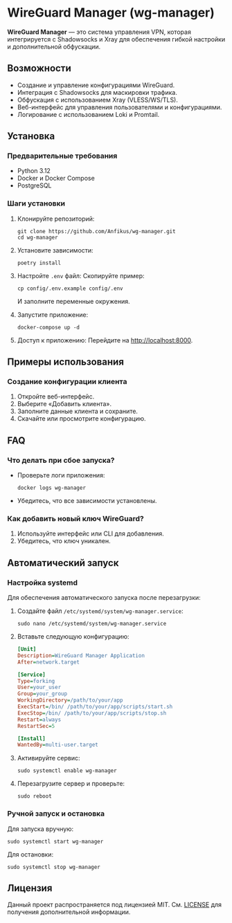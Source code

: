 
# WireGuard Manager (wg-manager)

**WireGuard Manager** — это система управления VPN, которая интегрируется с Shadowsocks и Xray для обеспечения гибкой настройки и дополнительной обфускации.

## Возможности
- Создание и управление конфигурациями WireGuard.
- Интеграция с Shadowsocks для маскировки трафика.
- Обфускация с использованием Xray (VLESS/WS/TLS).
- Веб-интерфейс для управления пользователями и конфигурациями.
- Логирование с использованием Loki и Promtail.

## Установка

### Предварительные требования
- Python 3.12
- Docker и Docker Compose
- PostgreSQL

### Шаги установки
1. Клонируйте репозиторий:
    ```
    git clone https://github.com/Anfikus/wg-manager.git
    cd wg-manager
    ```

2. Установите зависимости:
    ```
    poetry install
    ```

3. Настройте `.env` файл:
    Скопируйте пример:
    ```
    cp config/.env.example config/.env
    ```
    И заполните переменные окружения.

4. Запустите приложение:
    ```
    docker-compose up -d
    ```

5. Доступ к приложению:
    Перейдите на [http://localhost:8000](http://localhost:8000).

## Примеры использования
### Создание конфигурации клиента
1. Откройте веб-интерфейс.
2. Выберите «Добавить клиента».
3. Заполните данные клиента и сохраните.
4. Скачайте или просмотрите конфигурацию.

## FAQ
### Что делать при сбое запуска?
- Проверьте логи приложения:
    ```
    docker logs wg-manager
    ```
- Убедитесь, что все зависимости установлены.

### Как добавить новый ключ WireGuard?
1. Используйте интерфейс или CLI для добавления.
2. Убедитесь, что ключ уникален.

## Автоматический запуск

### Настройка systemd
Для обеспечения автоматического запуска после перезагрузки:
1. Создайте файл `/etc/systemd/system/wg-manager.service`:
   ```
   sudo nano /etc/systemd/system/wg-manager.service
   ```

2. Вставьте следующую конфигурацию:
   ```ini
   [Unit]
   Description=WireGuard Manager Application
   After=network.target

   [Service]
   Type=forking
   User=your_user
   Group=your_group
   WorkingDirectory=/path/to/your/app
   ExecStart=/bin/ /path/to/your/app/scripts/start.sh
   ExecStop=/bin/ /path/to/your/app/scripts/stop.sh
   Restart=always
   RestartSec=5

   [Install]
   WantedBy=multi-user.target
   ```

3. Активируйте сервис:
   ```
   sudo systemctl enable wg-manager
   ```

4. Перезагрузите сервер и проверьте:
   ```
   sudo reboot
   ```

### Ручной запуск и остановка
Для запуска вручную:
```
sudo systemctl start wg-manager
```

Для остановки:
```
sudo systemctl stop wg-manager
```

## Лицензия
Данный проект распространяется под лицензией MIT. См. [LICENSE](LICENSE) для получения дополнительной информации.
